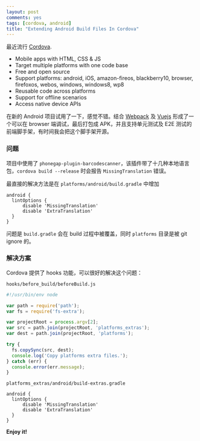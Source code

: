 ```yaml
---
layout: post
comments: yes
tags: [cordova, android]
title: "Extending Android Build Files In Cordova"
---
```


最近流行 [Cordova].

- Mobile apps with HTML, CSS & JS
- Target multiple platforms with one code base
- Free and open source
- Support platforms: android, iOS, amazon-fireos, blackberry10, browser, firefoxos, webos, windows, windows8, wp8
- Reusable code across platforms
- Support for offline scenarios
- Access native device APIs

在新的 Android 项目试用了一下，感觉不错。结合 [Webpack] 及 [Vuejs] 形成了一个可以在 browser 端调试，最后打包成 APK，并且支持单元测试及 E2E 测试的前端脚手架，有时间我会把这个脚手架开源。

### 问题

项目中使用了 `phonegap-plugin-barcodescanner`，该插件带了十几种本地语言包，`cordova build --release` 时会报告 `MissingTranslation` 错误。

最直接的解决方法是在 `platforms/android/build.gradle` 中增加

```
android {
  lintOptions {
      disable 'MissingTranslation'
      disable 'ExtraTranslation'
  }
}
```

问题是 `build.gradle` 会在 build 过程中被覆盖，同时 `platforms` 目录是被 git ignore 的。

### 解决方案

Cordova 提供了 hooks 功能，可以很好的解决这个问题：

`hooks/before_build/beforeBuild.js`

```javascript
#!/usr/bin/env node

var path = require('path');
var fs = require('fs-extra');

var projectRoot = process.argv[2];
var src = path.join(projectRoot, 'platforms_extras');
var dest = path.join(projectRoot, 'platforms');

try {
  fs.copySync(src, dest);
  console.log('Copy platforms extra files.');
} catch (err) {
  console.error(err.message);
}
```

`platforms_extras/android/build-extras.gradle`

```
android {
  lintOptions {
      disable 'MissingTranslation'
      disable 'ExtraTranslation'
  }
}
```

**Enjoy it!**

[Cordova]: https://cordova.apache.org/
[Webpack]: https://webpack.github.io/
[Vuejs]: http://vuejs.org/
